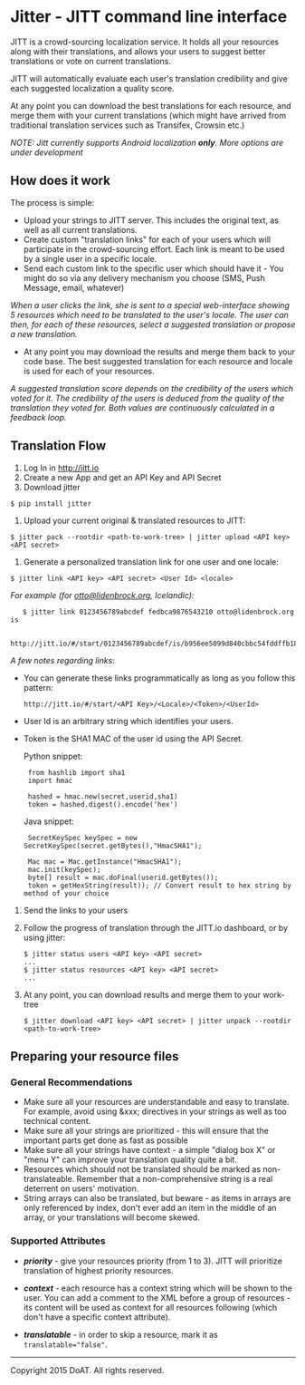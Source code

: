 # Jitter - JITT command line interface

JITT is a crowd-sourcing localization service. It holds all your resources along with their translations, and allows your users to suggest better translations or vote on current translations.

JITT will automatically evaluate each user's translation credibility and give each suggested localization a quality score.

At any point you can download the best translations for each resource, and merge them with your current translations (which might have arrived from traditional translation services such as Transifex, Crowsin etc.)

*NOTE: Jitt currently supports Android localization ___only___.
More options are under development*

## How does it work

The process is simple:
- Upload your strings to JITT server. This includes the original text, as well as all current translations.
- Create custom "translation links" for each of your users which will participate in the crowd-sourcing effort. Each link is meant to be used by a single user in a specific locale.
- Send each custom link to the specific user which should have it - You might do so via any delivery mechanism you choose (SMS, Push Message, email, whatever)

*When a user clicks the link, she is sent to a special web-interface showing 5 resources which need to be translated to the user's locale. The user can then, for each of these resources, select a suggested translation or propose a new translation.*

- At any point you may download the results and merge them back to your code base. The best suggested translation for each resource and locale is used for each of your resources.

*A suggested translation score depends on the credibility of the users which voted for it. The credibility of the users is deduced from the quality of the translation they voted for. Both values are continuously calculated in a feedback loop.*

## Translation Flow

1. Log In in http://jitt.io
1. Create a new App and get an API Key and API Secret
1. Download jitter

  `$ pip install jitter`

1. Upload your current original & translated resources to JITT:

  `$ jitter pack --rootdir <path-to-work-tree> | jitter upload <API key> <API secret>`

1. Generate a personalized translation link for one user and one locale:

  `$ jitter link <API key> <API secret> <User Id> <locale>`

  *For example (for otto@lidenbrock.org, Icelandic):*

       $ jitter link 0123456789abcdef fedbca9876543210 otto@lidenbrock.org is

       http://jitt.io/#/start/0123456789abcdef/is/b956ee5099d840cbbc54fddffb180793cf48e77c/otto@lidenbrock.org

  *A few notes regarding links*:

  - You can generate these links programmatically as long as you follow this pattern:

    `http://jitt.io/#/start/<API Key>/<Locale>/<Token>/<UserId>`

  - User Id is an arbitrary string which identifies your users.

  - Token is the SHA1 MAC of the user id using the API Secret.

    Python snippet:

         from hashlib import sha1
         import hmac

         hashed = hmac.new(secret,userid,sha1)
         token = hashed.digest().encode('hex')

    Java snippet:

         SecretKeySpec keySpec = new SecretKeySpec(secret.getBytes(),"HmacSHA1");

         Mac mac = Mac.getInstance("HmacSHA1");
         mac.init(keySpec);
         byte[] result = mac.doFinal(userid.getBytes());
         token = getHexString(result)); // Convert result to hex string by method of your choice

1. Send the links to your users

1. Follow the progress of translation through the JITT.io dashboard, or by using jitter:

       $ jitter status users <API key> <API secret>
       ...
       $ jitter status resources <API key> <API secret>
       ...

1. At any point, you can download results and merge them to your work-tree

    `$ jitter download <API key> <API secret> | jitter unpack --rootdir <path-to-work-tree>`

## Preparing your resource files

### General Recommendations

- Make sure all your resources are understandable and easy to translate. For example, avoid using &xxx; directives in your strings as well as too technical content.
- Make sure all your strings are prioritized - this will ensure that the important parts get done as fast as possible
- Make sure all your strings have context - a simple "dialog box X" or "menu Y" can improve your translation quality quite a bit.
- Resources which should not be translated should be marked as non-translateable. Remember that a non-comprehensive string is a real deterrent on users' motivation.
- String arrays can also be translated, but beware - as items in arrays are only referenced by index, don't ever add an item in the middle of an array, or your translations will become skewed.

### Supported Attributes

- ***priority*** - give your resources priority (from 1 to 3). JITT will prioritize translation of highest priority resources.

- ***context*** - each resource has a context string which will be shown to the user. You can add a comment to the XML before a group of resources - its content will be used as context for all resources following (which don't have a specific context attribute).

- ***translatable*** - in order to skip a resource, mark it as `translatable="false"`.

----

Copyright 2015 DoAT. All rights reserved.
